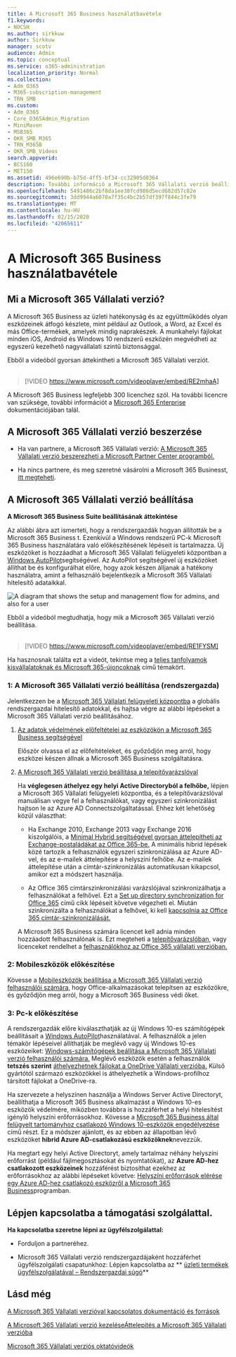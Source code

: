 ```yaml
---
title: A Microsoft 365 Business használatbavétele
f1.keywords:
- NOCSH
ms.author: sirkkuw
author: Sirkkuw
manager: scotv
audience: Admin
ms.topic: conceptual
ms.service: o365-administration
localization_priority: Normal
ms.collection:
- Adm_O365
- M365-subscription-management
- TRN_SMB
ms.custom:
- Adm_O365
- Core_O365Admin_Migration
- MiniMaven
- MSB365
- OKR_SMB_M365
- TRN_M365B
- OKR_SMB_Videos
search.appverid:
- BCS160
- MET150
ms.assetid: 496e690b-b75d-4ff5-bf34-cc32905d0364
description: További információ a Microsoft 365 Vállalati verzió beállításához.
ms.openlocfilehash: 5491486c2bf8da1ee38fcd986d5ecd682d57c82e
ms.sourcegitcommit: 3dd9944a6070a7f35c4bc2b57df397f844c3fe79
ms.translationtype: MT
ms.contentlocale: hu-HU
ms.lasthandoff: 02/15/2020
ms.locfileid: "42065611"
---
```

# <a name="get-started-with-microsoft-365-business"></a>A Microsoft 365 Business használatbavétele

## <a name="what-is-microsoft-365-business"></a>Mi a Microsoft 365 Vállalati verzió?

A Microsoft 365 Business az üzleti hatékonyság és az együttműködés olyan eszközeinek átfogó készlete, mint például az Outlook, a Word, az Excel és más Office-termékek, amelyek mindig naprakészek. A munkahelyi fájlokat minden iOS, Android és Windows 10 rendszerű eszközén megvédheti az egyszerű kezelhető nagyvállalati szintű biztonsággal.

Ebből a videóból gyorsan áttekintheti a Microsoft 365 Vállalati verziót.<br><br>

> [!VIDEO https://www.microsoft.com/videoplayer/embed/RE2mhaA] 
  
A Microsoft 365 Business legfeljebb 300 licenchez szól. Ha további licencre van szüksége, további információt a [Microsoft 365 Enterprise](https://go.microsoft.com/fwlink/p/?linkid=860986) dokumentációjában talál. 
  
## <a name="get-microsoft-365-business"></a>A Microsoft 365 Vállalati verzió beszerzése

- Ha van partnere, a Microsoft 365 Vállalati verzió: [A Microsoft 365 Vállalati verzió beszerezheti a Microsoft Partner Center programból.](get-microsoft-365-business.md)
    
- Ha nincs partnere, és meg szeretné vásárolni a Microsoft 365 Businesst, [itt megteheti](https://www.microsoft.com/microsoft-365/business).
    
## <a name="set-up-microsoft-365-business"></a>A Microsoft 365 Vállalati verzió beállítása

 **A Microsoft 365 Business Suite beállításának áttekintése**
  
Az alábbi ábra azt ismerteti, hogy a rendszergazdák hogyan állították be a Microsoft 365 Business t. Ezenkívül a Windows rendszerű PC-k Microsoft 365 Business használatára való előkészítésének lépéseit is tartalmazza. Új eszközöket is hozzáadhat a Microsoft 365 Vállalati felügyeleti központban a [Windows AutoPilot](add-autopilot-devices-and-profile.md)segítségével. Az AutoPilot segítségével új eszközöket állíthat be és konfigurálhat előre, hogy azok készen álljanak a hatékony használatra, amint a felhasználó bejelentkezik a Microsoft 365 Vállalati hitelesítő adataikkal.
  
![A diagram that shows the setup and management flow for admins, and also for a user](../media/249f81fc-7e79-44c7-8425-3a0b7b651c3b.png)

Ebből a videóból megtudhatja, hogy mik a Microsoft 365 Vállalati verzió beállítása.<br><br>

> [!VIDEO https://www.microsoft.com/videoplayer/embed/RE1FYSM] 

Ha hasznosnak találta ezt a videót, tekintse meg a [teljes tanfolyamok kisvállalatoknak és Microsoft 365-újoncoknak](https://support.office.com/article/6ab4bbcd-79cf-4000-a0bd-d42ce4d12816) című témakört.

  
### <a name="1-set-up-microsoft-365-business-admin"></a>1: A Microsoft 365 Vállalati verzió beállítása (rendszergazda)

Jelentkezzen be a [Microsoft 365 Vállalati felügyeleti központba](https://portal.office.com/adminportal/home) a globális rendszergazdai hitelesítő adatokkal, és hajtsa végre az alábbi lépéseket a Microsoft 365 Vállalati verzió beállításához. 
  
1. [Az adatok védelmének előfeltételei az eszközökön a Microsoft 365 Business segítségével](pre-requisites-for-data-protection.md)
    
    Először olvassa el az előfeltételeket, és győződjön meg arról, hogy eszközei készen állnak a Microsoft 365 Business szolgáltatásra.
    
2. [A Microsoft 365 Vállalati verzió beállítása a telepítővarázslóval](set-up.md)
    
    Ha **véglegesen áthelyez egy helyi Active Directoryból a felhőbe,** lépjen a Microsoft 365 Vállalati felügyeleti központba, és a telepítővarázslóval manuálisan vegye fel a felhasználókat, vagy egyszeri szinkronizálást hajtson le az Azure AD Connectszolgáltatással. Ehhez két lehetőség közül választhat: 
    
    - Ha Exchange 2010, Exchange 2013 vagy Exchange 2016 kiszolgálóis, a [Minimal Hybrid segítségével gyorsan áttelepítheti az Exchange-postaládákat az Office 365-be.](https://support.office.com/article/fdecceed-0702-4af3-85be-f2a0013937ef) A minimális hibrid lépések közé tartozik a felhasználók egyszeri szinkronizálása az Azure AD-vel, és az e-mailek áttelepítése a helyszíni felhőbe. Az e-mailek áttelepítése után a címtár-szinkronizálás automatikusan kikapcsol, amikor ezt a módszert használja.
    
    - Az Office 365 címtárszinkronizálási varázslójával szinkronizálhatja a felhasználókat a felhővel. Ezt a [Set up directory synchronization for Office 365](https://support.office.com/article/1b3b5318-6977-42ed-b5c7-96fa74b08846) című cikk lépéseit követve végezheti el. Miután szinkronizálta a felhasználókat a felhővel, ki kell [kapcsolnia az Office 365 címtár-szinkronizálását.](https://support.office.com/article/ee5f861e-bd48-4267-83d1-a4ead4b4a00d)
    
    A Microsoft 365 Business számára licencet kell adnia minden hozzáadott felhasználónak is. Ezt megteheti a [telepítővarázslóban,](set-up.md) vagy licenceket rendelhet a [felhasználókhoz az Office 365 vállalati verzióban.](https://support.office.com/article/997596B5-4173-4627-B915-36ABAC6786DC)
    
### <a name="2-prepare-mobile-devices"></a>2: Mobileszközök előkészítése

Kövesse a [Mobileszközök beállítása a Microsoft 365 Vállalati verzió felhasználói számára,](set-up-mobile-devices.md) hogy Office-alkalmazásokat telepítsen az eszközökre, és győződjön meg arról, hogy a Microsoft 365 Business védi őket. 
  
### <a name="3-prepare-pcs"></a>3: Pc-k előkészítése

A rendszergazdák előre kiválaszthatják az új Windows 10-es számítógépek beállításait a [Windows AutoPilot](add-autopilot-devices-and-profile.md)használatával. A felhasználók a jelen témakör lépéseivel állíthatják be meglévő vagy új Windows 10-es eszközeiket: [Windows-számítógépek beállítása a Microsoft 365 Vállalati verzió felhasználói számára.](set-up-windows-devices.md) Meglévő eszközök esetén a felhasználók **tetszés szerint** [áthelyezhetnek fájlokat a OneDrive Vállalati verzióba.](move-files-to-onedrive.md) Külső gyártótól származó eszközökkel is áthelyezhetik a Windows-profilhoz társított fájlokat a OneDrive-ra.
  
Ha szervezete a helyszínen használja a Windows Server Active Directoryt, beállíthatja a Microsoft 365 Business alkalmazást a Windows 10-es eszközök védelmére, miközben továbbra is hozzáférhet a helyi hitelesítést igénylő helyszíni erőforrásokhoz. Kövesse a [Microsoft 365 Business által felügyelt tartományhoz csatlakozó Windows 10-eszközök engedélyezése](manage-windows-devices.md) című részt. Ez a módszer ajánlott, és az ebben az állapotban lévő eszközöket **hibrid Azure AD-csatlakozású eszközöknek**nevezzük. 
  
Ha megtart egy helyi Active Directoryt, amely tartalmaz néhány helyszíni erőforrást (például fájlmegosztásokat és nyomtatókat), az **Azure AD-hez csatlakozott eszközeinek** hozzáférést biztosíthat ezekhez az erőforrásokhoz az alábbi lépéseket követve: [Helyszíni erőforrások elérése egy Azure AD-hez csatlakozó eszközről a Microsoft 365 Business](access-resources.md)programban.
  
  
## <a name="contact-support"></a>Lépjen kapcsolatba a támogatási szolgálattal.

 **Ha kapcsolatba szeretne lépni az ügyfélszolgálattal:**
  
- Forduljon a partneréhez.
    
- Microsoft 365 Vállalati verzió rendszergazdájaként hozzáférhet ügyfélszolgálati csapatunkhoz: Lépjen kapcsolatba az ** [üzleti termékek ügyfélszolgálatával – Rendszergazdai súgó](https://support.office.com/article/32a17ca7-6fa0-4870-8a8d-e25ba4ccfd4b)**
    
## <a name="see-also"></a>Lásd még

[A Microsoft 365 Vállalati verzióval kapcsolatos dokumentáció és források](https://go.microsoft.com/fwlink/p/?linkid=853701)
  
[A Microsoft 365 Vállalati verzió kezelése](manage.md)[Áttelepítés a Microsoft 365 Vállalati verzióba](migrate-to-microsoft-365-business.md)

[Microsoft 365 Vállalati verziós oktatóvideók](https://support.office.com/article/6ab4bbcd-79cf-4000-a0bd-d42ce4d12816) 
